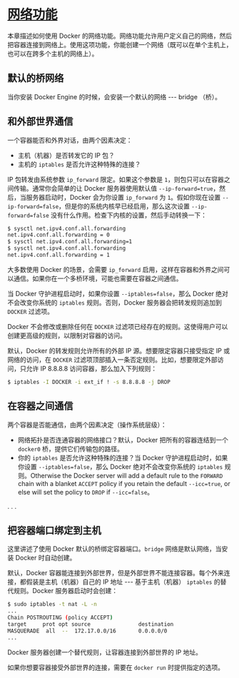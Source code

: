 # [网络功能](https://docs.docker.com/engine/userguide/networking/)

本章描述如何使用 Docker 的网络功能。网络功能允许用户定义自己的网络，然后把容器连接到网络上。使用这项功能，你能创建一个网络（既可以在单个主机上，也可以在跨多个主机的网络上）。

## 默认的桥网络

当你安装 Docker Engine 的时候，会安装一个默认的网络 --- bridge （桥）。

## 和外部世界通信

一个容器能否和外界对话，由两个因素决定：

* 主机（机器）是否转发它的 IP 包？
* 主机的 `iptables` 是否允许这种特殊的连接？

IP 包转发由系统参数 `ip_forward` 限定。如果这个参数是 `1`，则包只可以在容器之间传输。通常你会简单的让 Docker 服务器使用默认值 `--ip-forward=true`，然后，当服务器启动时，Docker 会为你设置 `ip_forward` 为 `1`。假如你现在设置 `--ip-forward=false`，但是你的系统内核早已经启用，那么这次设置 `--ip-forward=false` 没有什么作用。检查下内核的设置，然后手动转换一下：

```sh
$ sysctl net.ipv4.conf.all.forwarding
net.ipv4.conf.all.forwarding = 0
$ sysctl net.ipv4.conf.all.forwarding=1
$ sysctl net.ipv4.conf.all.forwarding
net.ipv4.conf.all.forwarding = 1
```

大多数使用 Docker 的场景，会需要 `ip_forward` 启用，这样在容器和外界之间可以通信。如果你在一个多桥环境，可能也需要在容器之间通信。

当 Docker 守护进程启动时，如果你设置 `--iptables=false`，那么 Docker 绝对不会改变你系统的 `iptables` 规则。否则，Docker 服务器会把转发规则追加到 `DOCKER` 过滤项。

Docker 不会修改或删除任何在 `DOCKER` 过滤项已经存在的规则。这使得用户可以创建更高级的规则，以限制对容器的访问。

默认，Docker 的转发规则允许所有的外部 IP 源。想要限定容器只接受指定 IP 或网络的访问，在 `DOCKER` 过滤项顶部插入一条否定规则。比如，想要限定外部访问，只允许 IP 8.8.8.8 访问容器，那么加入下列规则：

```sh
$ iptables -I DOCKER -i ext_if ! -s 8.8.8.8 -j DROP
```

## 在容器之间通信

两个容器是否能通信，由两个因素决定（操作系统层级）：

* 网络拓扑是否连通容器的网络接口？默认，Docker 把所有的容器连结到一个 `docker0` 桥，提供它们传输包的路径。
* 你的 `iptables` 是否允许这种特殊的连接？当 Docker 守护进程启动时，如果你设置 `--iptables=false`，那么 Docker 绝对不会改变你系统的 `iptables` 规则。Otherwise the Docker server will add a default rule to the `FORWARD` chain with a blanket `ACCEPT` policy if you retain the default `--icc=true`, or else will set the policy to `DROP` if `--icc=false`。

. . .

## 把容器端口绑定到主机

这里讲述了使用 Docker 默认的桥绑定容器端口。`bridge` 网络是默认网络，当安装 Docker 时自动创建。

默认，Docker 容器能连接到外部世界，但是外部世界不能连接容器。每个外来连接，都假装是主机（机器）自己的 IP 地址 --- 基于主机（机器） `iptables` 的替代规则。Docker 服务器启动时会创建：

```sh
$ sudo iptables -t nat -L -n
...
Chain POSTROUTING (policy ACCEPT)
target     prot opt source               destination
MASQUERADE  all  --  172.17.0.0/16       0.0.0.0/0
...
```

Docker 服务器创建一个替代规则，让容器连接到外部世界的 IP 地址。

如果你想要容器接受外部世界的连接，需要在 `docker run` 时提供指定的选项。

